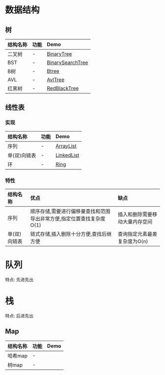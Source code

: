 # 数据结构
## 树
结构名称|功能|Demo
:-|:-|:-
二叉树|-|[BinaryTree](/trees/BinaryTree)
BST|-|[BinarySearchTree](/trees/BinarySearchTree)
B树|-|[Btree](/trees/Btree)
AVL|-|[AvlTree](/trees/AvlTree)
红黑树|-|[RedBlackTree](/trees/RedBlackTree)

## 线性表

### 实现
结构名称|功能|Demo
:-|:-|:-
序列|-|[ArrayList](/lists/ArrayList)
单(双)向链表|-|[LinkedList](/lists/LinkedList)
环|-|[Ring](/lists/Ring)

### 特性
结构名称|优点|缺点
:-|:-|:-
序列|顺序存储,需要进行偏移量查找和范围导出非常方便,指定位置查找复杂度 O(1)|插入和删除需要移动大量内存空间
单(双)向链表|链式存储,插入删除十分方便,查找后继方便|查询指定元素最差复杂度为O(n)

# 队列
特点: 先进先出


# 栈
特点: 后进先出

## Map
结构名称|功能|Demo
:-|:-|:-
哈希map|-|
树map|-|
